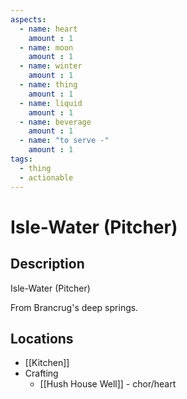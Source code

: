 ```yaml
---
aspects: 
  - name: heart
    amount : 1
  - name: moon
    amount : 1
  - name: winter
    amount : 1
  - name: thing
    amount : 1
  - name: liquid
    amount : 1
  - name: beverage
    amount : 1
  - name: "to serve -"
    amount : 1
tags:
  - thing
  - actionable
---
```


# Isle-Water (Pitcher)

## Description
Isle-Water (Pitcher)

From Brancrug's deep springs.
## Locations
- [[Kitchen]]
- Crafting
	- [[Hush House Well]] - chor/heart
